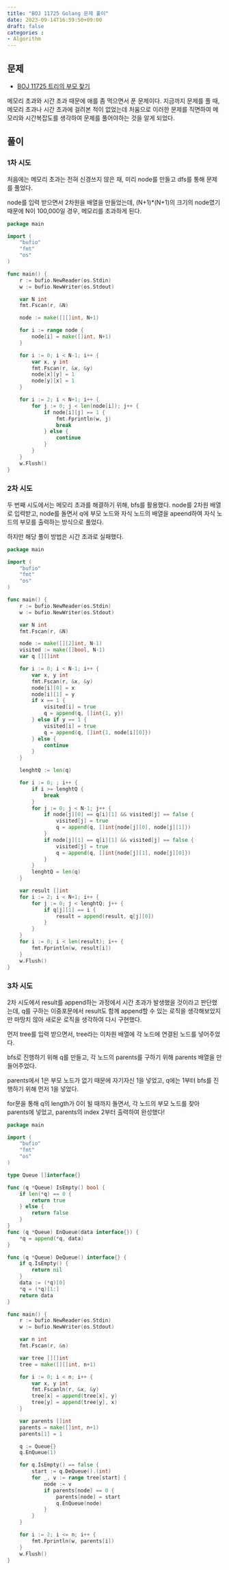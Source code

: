 ```yaml
---
title: "BOJ 11725 Golang 문제 풀이"
date: 2023-09-14T16:59:50+09:00
draft: false
categories :
- Algorithm
---
```


## 문제
- [BOJ 11725 트리의 부모 찾기](https://www.acmicpc.net/problem/11725)

메모리 초과와 시간 초과 때문에 애를 좀 먹으면서 푼 문제이다. 지금까지 문제를 풀 때, 메모리 초과나 시간 초과에 걸려본 적이 없었는데 처움으로 이러한 문제를 직면하여
메모리와 시간복잡도를 생각하여 문제를 풀어야하는 것을 알게 되었다.

## 풀이
### 1차 시도
처음에는 메모리 초과는 전혀 신경쓰지 않은 채, 미리 node를 만들고 dfs를 통해 문제를 풀었다.

node를 입력 받으면서 2차원을 배열을 만들었는데, (N+1)*(N+1)의 크기의 node였기 때문에 N이 100,000일 경우, 메모리를 초과하게 된다.
```go
package main

import (
	"bufio"
	"fmt"
	"os"
)

func main() {
	r := bufio.NewReader(os.Stdin)
	w := bufio.NewWriter(os.Stdout)

	var N int
	fmt.Fscan(r, &N)

	node := make([][]int, N+1)

	for i := range node {
		node[i] = make([]int, N+1)
	}

	for i := 0; i < N-1; i++ {
		var x, y int
		fmt.Fscan(r, &x, &y)
		node[x][y] = 1
		node[y][x] = 1
	}

	for i := 2; i < N+1; i++ {
		for j := 0; j < len(node[i]); j++ {
			if node[i][j] == 1 {
				fmt.Fprintln(w, j)
				break
			} else {
				continue
			}
		}
	}
	w.Flush()
}
```

### 2차 시도
두 번째 시도에서는 메모리 초과를 해결하기 위해, bfs를 활용했다. node를 2차원 배열로 입력받고, node를 돌면서 q에 부모 노드와 자식 노드의 배열을 apeend하여 자식 노드의 부모를 출력하는 
방식으로 풀었다.

하지만 해당 풀이 방법은 시간 초과로 실패했다.

```go
package main

import (
	"bufio"
	"fmt"
	"os"
)

func main() {
	r := bufio.NewReader(os.Stdin)
	w := bufio.NewWriter(os.Stdout)

	var N int
	fmt.Fscan(r, &N)

	node := make([][2]int, N-1)
	visited := make([]bool, N-1)
	var q [][]int

	for i := 0; i < N-1; i++ {
		var x, y int
		fmt.Fscan(r, &x, &y)
		node[i][0] = x
		node[i][1] = y
		if x == 1 {
			visited[i] = true
			q = append(q, []int{1, y})
		} else if y == 1 {
			visited[i] = true
			q = append(q, []int{1, node[i][0]})
		} else {
			continue
		}
	}

	lenghtQ := len(q)

	for i := 0; ; i++ {
		if i >= lenghtQ {
			break
		}
		for j := 0; j < N-1; j++ {
			if node[j][0] == q[i][1] && visited[j] == false {
				visited[j] = true
				q = append(q, []int{node[j][0], node[j][1]})
			}
			if node[j][1] == q[i][1] && visited[j] == false {
				visited[j] = true
				q = append(q, []int{node[j][1], node[j][0]})
			}
		}
		lenghtQ = len(q)
	}

	var result []int
	for i := 2; i < N+1; i++ {
		for j := 0; j < lenghtQ; j++ {
			if q[j][1] == i {
				result = append(result, q[j][0])
			}
		}
	}
	for i := 0; i < len(result); i++ {
		fmt.Fprintln(w, result[i])
	}
	w.Flush()
}
```

### 3차 시도
2차 시도에서 result를 append하는 과정에서 시간 초과가 발생했을 것이라고 판단했는데, q를 구하는 이중포문에서 result도 함께 append할 수 있는 로직을 생각해보았지만 마땅치 않아 새로운 로직을 
생각하여 다시 구현했다.

먼저 tree를 입력 받으면서, tree라는 이차원 배열에 각 노드에 연결된 노드를 넣어주었다.

bfs로 진행하기 위해 q를 만들고, 각 노드의 parents를 구하기 위해 parents 배열을 만들어주었다.

parents에서 1은 부모 노드가 없기 때문에 자기자신 1을 넣었고, q에는 1부터 bfs를 진행하기 위해 먼저 1을 넣었다.

for문을 통해 q의 length가 0이 될 때까지 돌면서, 각 노드의 부모 노드를 찾아 parents에 넣었고, parents의 index 2부터 출력하여 완성했다!
```go
package main

import (
	"bufio"
	"fmt"
	"os"
)

type Queue []interface{}

func (q *Queue) IsEmpty() bool {
	if len(*q) == 0 {
		return true
	} else {
		return false
	}
}
func (q *Queue) EnQueue(data interface{}) {
	*q = append(*q, data)
}

func (q *Queue) DeQueue() interface{} {
	if q.IsEmpty() {
		return nil
	}
	data := (*q)[0]
	*q = (*q)[1:]
	return data
}

func main() {
	r := bufio.NewReader(os.Stdin)
	w := bufio.NewWriter(os.Stdout)

	var n int
	fmt.Fscan(r, &n)

	var tree [][]int
	tree = make([][]int, n+1)

	for i := 0; i < n; i++ {
		var x, y int
		fmt.Fscanln(r, &x, &y)
		tree[x] = append(tree[x], y)
		tree[y] = append(tree[y], x)
	}

	var parents []int
	parents = make([]int, n+1)
	parents[1] = 1

	q := Queue{}
	q.EnQueue(1)

	for q.IsEmpty() == false {
		start := q.DeQueue().(int)
		for _, v := range tree[start] {
			node := v
			if parents[node] == 0 {
				parents[node] = start
				q.EnQueue(node)
			}
		}
	}

	for i := 2; i <= n; i++ {
		fmt.Fprintln(w, parents[i])
	}
	w.Flush()
}
```